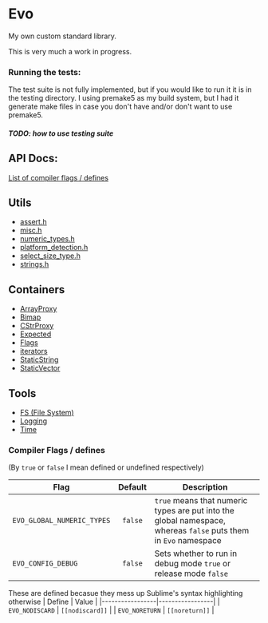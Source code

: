 # Evo
My own custom standard library.

This is very much a work in progress.


### Running the tests:
The test suite is not fully implemented, but if you would like to run it it is in the testing directory.
I using premake5 as my build system, but I had it generate make files in case you don't have and/or don't want to use premake5.

##### TODO: how to use testing suite


## API Docs:
[List of compiler flags / defines](#compiler-flags)

## Utils
- [assert.h](documentation/utils/asserts.md)
- [misc.h](documentation/utils/misc.md)
- [numeric_types.h](documentation/utils/numeric_types.md)
- [platform_detection.h](documentation/utils/platform_detection.md)
- [select_size_type.h](documentation/utils/select_size_type.md)
- [strings.h](documentation/utils/strings.md)

## Containers
- [ArrayProxy](documentation/containers/array_proxy.md)
- [Bimap](documentation/containers/Bimap.md)
- [CStrProxy](documentation/containers/CStrProxy.md)
- [Expected](documentation/containers/Expected.md)
- [Flags](documentation/containers/flags.md)
- [iterators](documentation/containers/iterators.md)
- [StaticString](documentation/containers/static_string.md)
- [StaticVector](documentation/containers/static_vector.md)

## Tools
- [FS (File System)](documentation/tools/fs.md)
- [Logging](documentation/tools/logging.md)
- [Time](documentation/tools/time.md)




<a name="compiler-flags"></a>
### Compiler Flags / defines
(By `true` or `false` I mean defined or undefined respectively)

| Flag                       | Default | Description                                                                                                     |
|----------------------------|:-------:|-----------------------------------------------------------------------------------------------------------------|
| `EVO_GLOBAL_NUMERIC_TYPES` | `false` | `true` means that numeric types are put into the global namespace, whereas `false` puts them in `Evo` namespace |
| `EVO_CONFIG_DEBUG`         | `false` | Sets whether to run in debug mode `true` or release mode `false`                                                |


These are defined becasue they mess up Sublime's syntax highlighting otherwise
| Define          | Value           |
|-----------------|-----------------|
| `EVO_NODISCARD` | `[[nodiscard]]` |
| `EVO_NORETURN`  | `[[noreturn]]`  |
